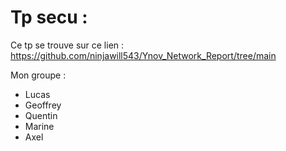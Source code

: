 # Tp secu : 

Ce tp se trouve sur ce lien : https://github.com/ninjawill543/Ynov_Network_Report/tree/main

Mon groupe : 
- Lucas 
- Geoffrey 
- Quentin 
- Marine 
- Axel 